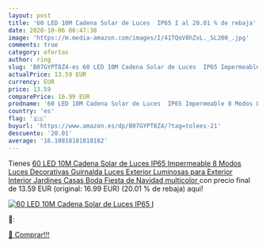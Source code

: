 ```yaml
---
layout: post
title: '60 LED 10M Cadena Solar de Luces  IP65 I al 20.01 % de rebaja'
date: 2020-10-06 06:47:38
image: 'https://m.media-amazon.com/images/I/41TQoV8hZxL._SL200_.jpg'
comments: true
category: ofertas
author: ring
slug: 'B07GYPT8Z4-es 60 LED 10M Cadena Solar de Luces  IP65 Impermeable 8 Modos Luces Decorativas  Guirnalda Luces Exterior Luminosas para Exterior Interior  Jardines  Casas  Boda  Fiesta de Navidad  multicolor '
actualPrice: 13.59 EUR
currency: EUR
price: 13.59
comparePrice: 16.99 EUR
prodname: '60 LED 10M Cadena Solar de Luces  IP65 Impermeable 8 Modos Luces Decorativas  Guirnalda Luces Exterior Luminosas para Exterior Interior  Jardines  Casas  Boda  Fiesta de Navidad  multicolor '
country: 'es'
flag: '🇪🇸'
buyurl: 'https://www.amazon.es/dp/B07GYPT8Z4/?tag=tolees-21'
descuento: '20.01'
average: '16.10818181818182'
---
```


Tienes [60 LED 10M Cadena Solar de Luces  IP65 Impermeable 8 Modos Luces Decorativas  Guirnalda Luces Exterior Luminosas para Exterior Interior  Jardines  Casas  Boda  Fiesta de Navidad  multicolor ](https://www.amazon.es/dp/B07GYPT8Z4/?tag=tolees-21) con precio final de  13.59 EUR (original: 16.99 EUR) (20.01 %  de rebaja) aqui!

[![60 LED 10M Cadena Solar de Luces  IP65 I](https://m.media-amazon.com/images/I/41TQoV8hZxL._SL200_.jpg)](https://www.amazon.es/dp/B07GYPT8Z4/?tag=tolees-21)

🔎:


[🛒 Comprar!!!](https://www.amazon.es/dp/B07GYPT8Z4/?tag=tolees-21)
